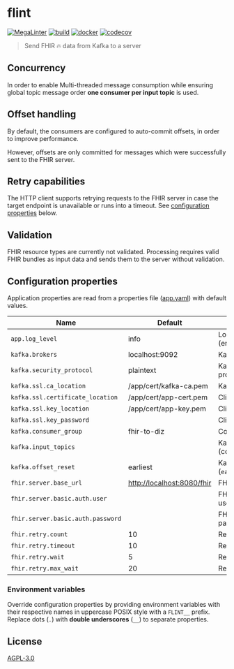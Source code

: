 # flint

[![MegaLinter](https://github.com/diz-unimr/flint/actions/workflows/mega-linter.yml/badge.svg)](https://github.com/diz-unimr/flint/actions/workflows/mega-linter.yml) [![build](https://github.com/diz-unimr/flint/actions/workflows/build.yaml/badge.svg)](https://github.com/diz-unimr/flint/actions/workflows/build.yaml) [![docker](https://github.com/diz-unimr/flint/actions/workflows/release.yaml/badge.svg)](https://github.com/diz-unimr/flint/actions/workflows/release.yaml) [![codecov](https://codecov.io/gh/diz-unimr/flint/graph/badge.svg?token=ClPe13QC4b)](https://codecov.io/gh/diz-unimr/flint)

> Send FHIR 🔥 data from Kafka to a server

## Concurrency

In order to enable Multi-threaded message consumption while ensuring global topic message order
**one consumer per input topic** is used.

## Offset handling

By default, the consumers are configured to auto-commit offsets, in order to improve performance.

However, offsets are only committed for messages which were successfully sent to the FHIR server.

## Retry capabilities

The HTTP client supports retrying requests to the FHIR server in case the target endpoint is unavailable
or runs into a timeout. See [configuration properties](#configuration-properties) below.

## Validation

FHIR resource types are currently not validated. Processing requires valid FHIR bundles as input data and sends
them to the server without validation.

## Configuration properties

Application properties are read from a properties file ([app.yaml](./app.yaml)) with default values.

| Name                              | Default                      | Description                                   |
|-----------------------------------|------------------------------|-----------------------------------------------|
| `app.log_level`                   | info                         | Log level (error,warn,info,debug,trace)       |
| `kafka.brokers`                   | localhost:9092               | Kafka brokers                                 |
| `kafka.security_protocol`         | plaintext                    | Kafka communication protocol                  |
| `kafka.ssl.ca_location`           | /app/cert/kafka-ca.pem       | Kafka CA certificate location                 |
| `kafka.ssl.certificate_location`  | /app/cert/app-cert.pem       | Client certificate location                   |
| `kafka.ssl.key_location`          | /app/cert/app-key.pem        | Client key location                           |
| `kafka.ssl.key_password`          |                              | Client key password                           |
| `kafka.consumer_group`            | fhir-to-diz                  | Consumer group name                           |
| `kafka.input_topics`              |                              | Kafka topics to consume (comma separated)     |
| `kafka.offset_reset`              | earliest                     | Kafka consumer reset (`earliest` or `latest`) |
| `fhir.server.base_url`            | <http://localhost:8080/fhir> | FHIR server base URL                          |
| `fhir.server.basic.auth.user`     |                              | FHIR server BasicAuth username                |
| `fhir.server.basic.auth.password` |                              | FHIR server BasicAuth password                |
| `fhir.retry.count`                | 10                           | Retry count                                   |
| `fhir.retry.timeout`              | 10                           | Retry timeout                                 |
| `fhir.retry.wait`                 | 5                            | Retry wait between retries                    |
| `fhir.retry.max_wait`             | 20                           | Retry maximum wait                            |

### Environment variables

Override configuration properties by providing environment variables with their respective names in uppercase POSIX
style with a `FLINT__` prefix. Replace dots (`.`) with **double underscores**  (`__`) to separate properties.

## License

[AGPL-3.0](https://www.gnu.org/licenses/agpl-3.0.en.html)
